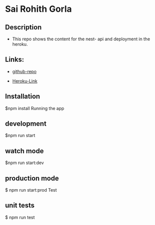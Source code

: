  # Sai Rohith Gorla

## Description
+ This repo shows the content for the nest- api and deployment in the heroku.

## Links:

+ [github-repo](https://github.com/SaiGorla/gsr-nest-api)

+ [Heroku-Link](https://git.heroku.com/gsr-nest-api.git)

## Installation

$npm install
Running the app

## development

$npm run start

## watch mode

$npm run start:dev

## production mode

$ npm run start:prod
Test

## unit tests

$ npm run test

